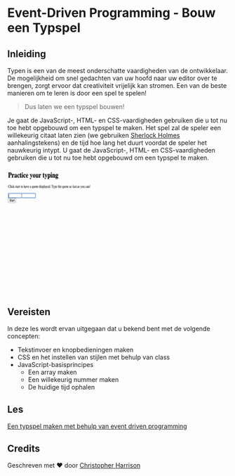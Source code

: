 # Event-Driven Programming - Bouw een Typspel

## Inleiding

Typen is een van de meest onderschatte vaardigheden van de ontwikkelaar. De mogelijkheid om snel gedachten van uw hoofd naar uw editor over te brengen, zorgt ervoor dat creativiteit vrijelijk kan stromen. Een van de beste manieren om te leren is door een spel te spelen!

> Dus laten we een typspel bouwen!

Je gaat de JavaScript-, HTML- en CSS-vaardigheden gebruiken die u tot nu toe hebt opgebouwd om een typspel te maken. Het spel zal de speler een willekeurig citaat laten zien (we gebruiken [Sherlock Holmes](https://nl.wikipedia.org/wiki/Sherlock_Holmes) aanhalingstekens) en de tijd hoe lang het duurt voordat de speler het nauwkeurig intypt. U gaat de JavaScript-, HTML- en CSS-vaardigheden gebruiken die u tot nu toe hebt opgebouwd om een typspel te maken.

![demo](../images/demo.gif)

## Vereisten

In deze les wordt ervan uitgegaan dat u bekend bent met de volgende concepten:

- Tekstinvoer en knopbedieningen maken
- CSS en het instellen van stijlen met behulp van class
- JavaScript-basisprincipes
  - Een array maken
  - Een willekeurig nummer maken
  - De huidige tijd ophalen

## Les

[Een typspel maken met behulp van event driven programming](../typing-game/translations/README.it.md)

## Credits

Geschreven met ♥ ️door [Christopher Harrison](http://www.twitter.com/geektrainer)
